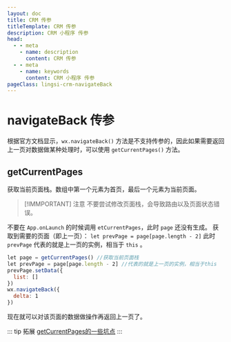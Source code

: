```yaml
---
layout: doc
title: CRM 传参
titleTemplate: CRM 传参
description: CRM 小程序 传参
head:
  - - meta
    - name: description
      content: CRM 传参
  - - meta
    - name: keywords
      content: CRM 小程序 传参
pageClass: lingsi-crm-navigateBack
---
```


# navigateBack 传参
根据官方文档显示，`wx.navigateBack()` 方法是不支持传参的，因此如果需要返回上一页对数据做某种处理时，可以使用 `getCurrentPages()` 方法。

## getCurrentPages
获取当前页面栈。数组中第一个元素为首页，最后一个元素为当前页面。
> [!IMMPORTANT] 注意
> 不要尝试修改页面栈，会导致路由以及页面状态错误。

不要在 `App.onLaunch` 的时候调用 `etCurrentPages`，此时 `page` 还没有生成。
获取到需要的页面（即上一页）： `let prevPage = page[page.length - 2]` 此时 `prevPage` 代表的就是上一页的实例，相当于 `this` 。
```javascript
let page = getCurrentPages() //获取当前页面栈
let prevPage = page[page.length - 2] //代表的就是上一页的实例，相当于this
prevPage.setData({
  list: []
})
wx.navigateBack({
  delta: 1
})
```
现在就可以对该页面的数据做操作再返回上一页了。

::: tip 拓展
[getCurrentPages的一些坑点](https://blog.csdn.net/shadow_zed/article/details/104387841/)
:::
